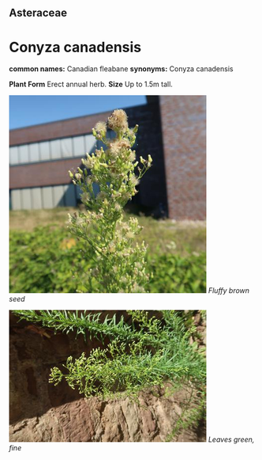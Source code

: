 ## Asteraceae
# Conyza canadensis
**common names:** Canadian fleabane
**synonyms:** Conyza canadensis

**Plant Form** Erect annual herb. **Size** Up to 1.5m tall.


![Fluffy brown seed](103753_IMG_9715.jpg)
 *Fluffy brown seed* 

![Leaves green, fine](103714_IMG_8556.jpg)
 *Leaves green, fine* 

